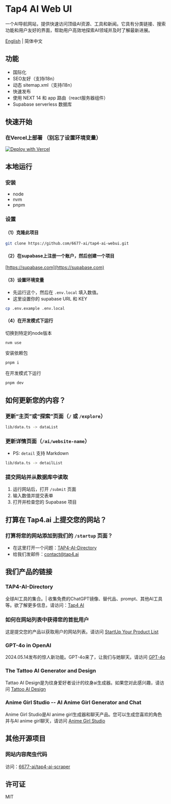 # Tap4 AI Web UI
一个AI导航网站，提供快速访问顶级AI资源、工具和新闻。它具有分类链接、搜索功能和用户友好的界面，帮助用户高效地探索AI领域并及时了解最新进展。

[English](https://github.com/6677-ai/tap4-ai-webui/blob/main/README.md) | 简体中文

## 功能
- 国际化
- SEO友好（支持i18n）
- 动态 sitemap.xml（支持i18n）
- 快速发布
- 使用 NEXT 14 和 app 路由（react服务器组件）
- Supabase serverless 数据库

## 快速开始

### 在Vercel上部署 **（别忘了设置环境变量）**
[![Deploy with Vercel](https://vercel.com/button)](https://vercel.com/new/clone?repository-url=https%3A%2F%2Fgithub.com%2F6677-ai%2Ftap4-ai-webui.git&env=NEXT_PUBLIC_SITE_URL,GOOGLE_TRACKING_ID,GOOGLE_ADSENSE_URL,CONTACT_US_EMAIL,NEXT_PUBLIC_SUPABASE_URL,NEXT_PUBLIC_SUPABASE_ANON_KEY&project-name=tap4-ai)

## 本地运行
### 安装
- node
- nvm
- pnpm

### 设置
#### （1）克隆此项目
```sh
git clone https://github.com/6677-ai/tap4-ai-webui.git
```

#### （2）在supabase上注册一个账户，然后创建一个项目
[https://supabase.com](https://supabase.com)

#### （3）设置环境变量
- 先运行这个，然后在 `.env.local` 填入数值。
- 这里设置你的 supabase URL 和 KEY
```sh
cp .env.example .env.local
```
#### （4）在开发模式下运行
切换到特定的node版本
```sh
nvm use
```
安装依赖包
```sh 
pnpm i 
```
在开发模式下运行
```sh
pnpm dev
```

## 如何更新您的内容？
### 更新“主页”或“探索”页面（`/` 或 `/explore`）
```sh
lib/data.ts -> dataList
```

### 更新详情页面（`/ai/website-name`）
- PS: `detail` 支持 Markdown
```sh
lib/data.ts -> detailList
```

### 提交网站并从数据库中读取
1. 运行网站后，打开 `/submit` 页面
2. 输入数值并提交表单
3. 打开并检查您的 Supabase 项目

## 打算在 Tap4.ai 上提交您的网站？
### 打算将您的网站添加到我们的 `/startup` 页面？
- 在这里打开一个问题：[TAP4-AI-Directory](https://github.com/6677-ai/TAP4-AI-Directory/issues)
- 给我们发邮件：[contact@tap4.ai](mailto:contact@tap4.ai)

## 我们产品的链接
### TAP4-AI-Directory
全球AI工具的集合。| 收集免费的ChatGPT镜像、替代品、prompt、其他AI工具等。欲了解更多信息，请访问：[Tap4 AI](https://tap4.ai)

### 如何在网站列表中获得您的首批用户
这是提交您的产品以获取用户的网站列表。请访问 [StartUp Your Product List](https://github.com/6677-ai/TAP4-AI-Directory/blob/main/Startup-Your-Product-List.md)

### GPT-4o in OpenAI
2024.05.14发布的惊人新功能。GPT-4o来了，让我们与她聊天。请访问 [GPT-4o](https://openai.com/index/hello-gpt-4o/)

### The Tattoo AI Generator and Design
Tattao AI Design是为纹身爱好者设计的纹身ai生成器。如果您对此感兴趣，请访问 [Tattoo AI Design](https://tattooai.design)

### Anime Girl Studio -- AI Anime Girl Generator and Chat
Anime Girl Studio是AI anime girl生成器和聊天产品。您可以生成您喜欢的角色并与AI anime girl聊天，请访问 [Anime Girl Studio](https://animegirl.studio)

## 其他开源项目
### 网站内容爬虫代码
访问：[6677-ai/tap4-ai-scraper](https://github.com/6677-ai/tap4-ai-scraper)

## 许可证
MIT